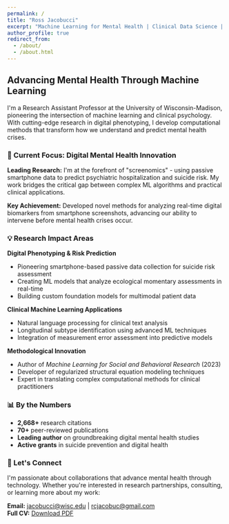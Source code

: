 ```yaml
---
permalink: /
title: "Ross Jacobucci"
excerpt: "Machine Learning for Mental Health | Clinical Data Science | Research Innovation"
author_profile: true
redirect_from: 
  - /about/
  - /about.html
---
```


## Advancing Mental Health Through Machine Learning

I'm a Research Assistant Professor at the University of Wisconsin-Madison, pioneering the intersection of machine learning and clinical psychology. With cutting-edge research in digital phenotyping, I develop computational methods that transform how we understand and predict mental health crises.

### 🎯 Current Focus: Digital Mental Health Innovation

**Leading Research:** I'm at the forefront of "screenomics" - using passive smartphone data to predict psychiatric hospitalization and suicide risk. My work bridges the critical gap between complex ML algorithms and practical clinical applications.

**Key Achievement:** Developed novel methods for analyzing real-time digital biomarkers from smartphone screenshots, advancing our ability to intervene before mental health crises occur.

### 💡 Research Impact Areas

**Digital Phenotyping & Risk Prediction**
- Pioneering smartphone-based passive data collection for suicide risk assessment
- Creating ML models that analyze ecological momentary assessments in real-time
- Building custom foundation models for multimodal patient data

**Clinical Machine Learning Applications**
- Natural language processing for clinical text analysis
- Longitudinal subtype identification using advanced ML techniques
- Integration of measurement error assessment into predictive models

**Methodological Innovation**
- Author of *Machine Learning for Social and Behavioral Research* (2023)
- Developer of regularized structural equation modeling techniques
- Expert in translating complex computational methods for clinical practitioners

### 📊 By the Numbers
- **2,668+** research citations
- **70+** peer-reviewed publications
- **Leading author** on groundbreaking digital mental health studies
- **Active grants** in suicide prevention and digital health

### 🤝 Let's Connect

I'm passionate about collaborations that advance mental health through technology. Whether you're interested in research partnerships, consulting, or learning more about my work:

**Email:** jacobucci@wisc.edu | rcjacobuc@gmail.com  
**Full CV:** [Download PDF](https://github.com/Rjacobucci/CV/raw/master/rj_cv.pdf)
